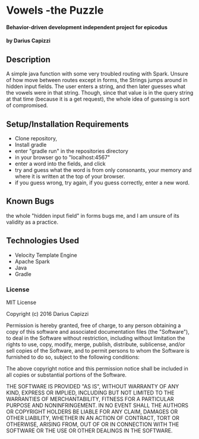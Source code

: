 # Vowels -the Puzzle

#### Behavior-driven development independent project for epicodus

#### by Darius Capizzi
## Description
A simple java function with some very troubled routing with Spark. Unsure of how move between routes except in forms, the Strings jumps around in hidden input fields.  The user enters a string, and then later guesses what the vowels were in that string. Though, since that value is in the query string at that time (because it is a get request), the whole idea of guessing is sort of compromised.

## Setup/Installation Requirements
* Clone repository,
* Install gradle
* enter "gradle run" in the repositories directory
* in your browser go to "localhost:4567"
* enter a word into the fields, and click
* try and guess what the word is from only consonants, your memory and where it is written at the top of your browser.
* if you guess wrong, try again, if you guess correctly, enter a new word.

## Known Bugs
the whole "hidden input field" in forms bugs me, and I am unsure of its validity as a practice.

## Technologies Used
* Velocity Template Engine
* Apache Spark
* Java
* Gradle

### License

MIT License

Copyright (c) 2016 Darius Capizzi

Permission is hereby granted, free of charge, to any person obtaining a copy
of this software and associated documentation files (the "Software"), to deal
in the Software without restriction, including without limitation the rights
to use, copy, modify, merge, publish, distribute, sublicense, and/or sell
copies of the Software, and to permit persons to whom the Software is
furnished to do so, subject to the following conditions:

The above copyright notice and this permission notice shall be included in all
copies or substantial portions of the Software.

THE SOFTWARE IS PROVIDED "AS IS", WITHOUT WARRANTY OF ANY KIND, EXPRESS OR
IMPLIED, INCLUDING BUT NOT LIMITED TO THE WARRANTIES OF MERCHANTABILITY,
FITNESS FOR A PARTICULAR PURPOSE AND NONINFRINGEMENT. IN NO EVENT SHALL THE
AUTHORS OR COPYRIGHT HOLDERS BE LIABLE FOR ANY CLAIM, DAMAGES OR OTHER
LIABILITY, WHETHER IN AN ACTION OF CONTRACT, TORT OR OTHERWISE, ARISING FROM,
OUT OF OR IN CONNECTION WITH THE SOFTWARE OR THE USE OR OTHER DEALINGS IN THE
SOFTWARE.
